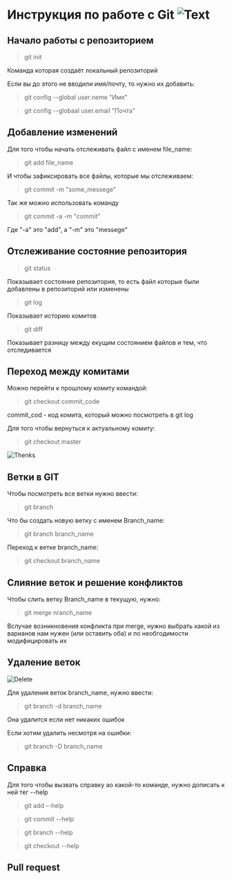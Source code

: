# Инструкция по работе с Git ![Text](6ae048771efa61f5fcb719c4f0b8d9b6.png)

## Начало работы с репозиторием
> git init

Команда которая создаёт локальный репозиторий

Если вы до этого не вводили имя/почту, то нужно их добавить:
> git config --global user.neme "Имя"

>git config --globaal user.email "Почта"


## Добавление изменений

Для того чтобы начать отслеживать файл с именем file_name:
> git add file_name

И чтобы зафиксировать все файлы, которые мы отслеживаем:
> git commit -m "some_messege"

Так же можно использовать команду
> git commit -a -m "commit"

Где "-a" это "add", а "-m" это "messege" 

## Отслеживание состояние репозитория
> git status

Показывает состояние репозитория, то есть файл которые были добавлены в репозиторий или изменены
> git log

Показывает историю комитов
> git diff

Показывает разницу между екущим состоянием файлов и тем, что отследивается

## Переход между комитами

Можно перейти к прошлому комиту командой:
> git checkout commit_code

commit_cod - код комита, который можно посмотреть в git log

Для того чтобы вернуться к актуальному комиту:
>git checkout master

![Thenks](0b01c8babea428b08f86c010d46ea1c4_w200.gif)

## Ветки в GIT

Чтобы посмотреть все ветки нужно ввести: 
> git branch 

Что бы создать новую ветку с именем Branch_name:
> git branch branch_name

Переход к ветке branch_name:
> git checkout branch_name

## Слияние веток и решение конфликтов

Чтобы слить ветку Branch_name в текущую, нужно:
> git merge nranch_name

Вслучае возникновения конфликта при merge, нужно выбрать какой из варианов нам нужен (или оставить оба) и по необгодимости модифицировать их

## Удаление веток

![Delete](ios12-iphone-x-mail-delete-messages-trash-icon-thumbnail_2x.png)

Для удаления веток branch_name, нужно ввести:
> git branch -d branch_name

Она удалится если нет никаких ошибок

Если хотим удалить несмотря на ошибки:
> git branch -D branch_name

## Справка
Для того чтобы вызвать справку ао какой-то команде, нужно дописать к ней тег --help
> git add --help

> git commit --help

> git branch --help

> git checkout --help

## Pull request
